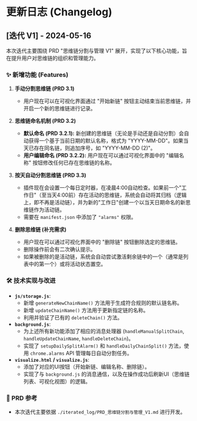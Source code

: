 # 更新日志 (Changelog)

## [迭代 V1] - 2024-05-16

本次迭代主要围绕 PRD "思维链分割与管理 V1" 展开，实现了以下核心功能，旨在提升用户对思维链的组织和管理能力。

### ✨ 新增功能 (Features)

1.  **手动分割思维链 (PRD 3.1)**
    *   用户现在可以在可视化界面通过 "开始新链" 按钮主动结束当前思维链，并开启一个新的思维链进行记录。

2.  **思维链命名机制 (PRD 3.2)**
    *   **默认命名 (PRD 3.2.1):** 新创建的思维链（无论是手动还是自动分割）会自动获得一个基于当前日期的默认名称，格式为 "YYYY-MM-DD"。如果当天已存在同名链，则追加序号，如 "YYYY-MM-DD (2)"。
    *   **用户编辑命名 (PRD 3.2.2):** 用户现在可以通过可视化界面中的 "编辑名称" 按钮修改任何已存在思维链的名称。

3.  **按天自动分割思维链 (PRD 3.3)**
    *   插件现在会设置一个每日定时器，在凌晨4:00自动检查。如果前一个"工作日"（至当天4:00前）存在活动的思维链，系统会自动将其归档（逻辑上，即不再是活动链），并为新的"工作日"创建一个以当天日期命名的新思维链作为活动链。
    *   需要在 `manifest.json` 中添加了 `"alarms"` 权限。

4.  **删除思维链 (补充需求)**
    *   用户现在可以通过可视化界面中的 "删除链" 按钮删除选定的思维链。
    *   删除操作前会有二次确认提示。
    *   如果被删除的是活动链，系统会自动尝试激活剩余链中的一个（通常是列表中的第一个）或将活动状态置空。

### 🛠️ 技术实现与改进

*   **`js/storage.js`**:
    *   新增 `generateNewChainName()` 方法用于生成符合规则的默认链名称。
    *   新增 `updateChainName()` 方法用于更新指定链的名称。
    *   利用并验证了已有的 `deleteChain()` 方法。
*   **`background.js`**:
    *   为上述所有新功能添加了相应的消息处理器 (`handleManualSplitChain`, `handleUpdateChainName`, `handleDeleteChain`)。
    *   实现了 `setupDailySplitAlarm()` 和 `handleDailyChainSplit()` 方法，使用 `chrome.alarms` API 管理每日自动分割任务。
*   **`visualize.html` / `visualize.js`**:
    *   添加了对应的UI按钮（开始新链、编辑名称、删除链）。
    *   实现了与 `background.js` 的消息通信，以及在操作成功后刷新UI（思维链列表、可视化视图）的逻辑。

### 📝 PRD 参考
*   本次迭代主要依据 `./iterated_log/PRD_思维链分割与管理_V1.md` 进行开发。 